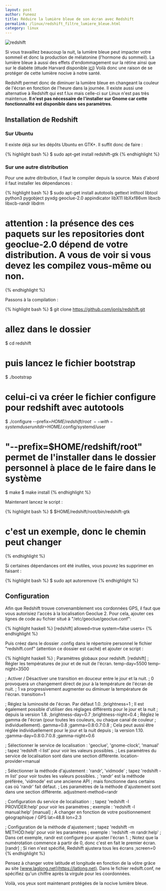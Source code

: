 ```yaml
---
layout: post
author: Funeoz
title: Réduire la lumière bleue de son écran avec Redshift
permalink: /linux/redshift_filtre_lumiere_bleue.html
category: linux
---
```


![redshift](/techlovers/assets/2018-10-22/image1redshift.png)

Si vous travaillez beaucoup la nuit, la lumière bleue peut impacter votre sommeil et donc la production de mélatonine (l'hormone du sommeil). La lumière bleue à aussi des effets d'endommagement sur la rétine ainsi que sur le diabète (étude Harvard disponible [ici](https://www.health.harvard.edu/staying-healthy/blue-light-has-a-dark-side))
Voilà donc une raison de se protéger de cette lumière nocive à notre santé.

Redshift permet donc de diminuer la lumière bleue en changeant la couleur de l'écran en fonction de l'heure dans la journée. Il existe aussi une alternative à Redshift qui est f.lux mais celle-ci sur Linux n'est pas très maintenue. **Il n'est pas nécessaire de l'installer sur Gnome car cette fonctionnalité est disponible dans ses paramètres.**

## Installation de Redshift

### Sur Ubuntu

Il existe déjà sur les dépôts Ubuntu en GTK+. Il suffit donc de faire :

{% highlight bash %}
$ sudo apt-get install redshift-gtk
{% endhighlight %}

### Sur une autre distribution

Pour une autre ditribution, il faut le compiler depuis la source. Mais d'abord il faut installer les dépendances :

{% highlight bash %}
$ sudo apt-get install autotools gettext intltool libtool python3 pygobject pyxdg geoclue-2.0 appindicator libX11 libXxf86vm libxcb libxcb-randr libdrm
# attention : la présence des ces paquets sur les repositories dont geoclue-2.0 dépend de votre distribution. A vous de voir si vous devez les compilez vous-même ou non.
{% endhighlight %}

Passons à la compilation :

{% highlight bash %}
$ git clone https://github.com/jonls/redshift.git
# allez dans le dossier
$ cd redshift
# puis lancez le fichier bootstrap
$ ./bootstrap
# celui-ci va créer le fichier configure pour redshift avec autotools
$ ./configure --prefix=$HOME/redshift/root \ --with-systemduserunitdir=$HOME/.config/systemd/user
# "--prefix=$HOME/redshift/root" permet de l'installer dans le dossier personnel à place de le faire dans le système
$ make
$ make install
{% endhighlight %}

Maintenant lancez le script :

{% highlight bash %}
$ $HOME/redshift/root/bin/redshift-gtk
# c'est un exemple, donc le chemin peut changer
{% endhighlight %}

Si certaines dépendances ont été inutiles, vous pouvez les supprimer en faisant :

{% highlight bash %}
$ sudo apt autoremove
{% endhighlight %}

## Configuration 

Afin que Redshift trouve convenamblement vos cordonnées GPS, il faut que vous autorisiez l'accès à la localisation Geoclue 2. Pour cela, ajouter ces lignes de code au fichier situé à "/etc/geoclue/geoclue.conf": 

{% highlight haskell %}
[redshift]
allowed=true
system=false
users=
{% endhighlight %}

Puis créez dans le dossier .config dans le répertoire personnel le fichier "redshift.conf" (attention ce dossier est caché) et ajouter ce script :

{% highlight haskell %}
; Paramètres globaux pour redshift.
[redshift]
; Régler les températures de jour et de nuit de l'écran.
temp-day=5500
temp-night=3500

; Activer / Désactiver une transition en douceur entre le jour et la nuit.
; 0 provoquera un changement direct de jour à la température de l'écran de nuit.
; 1 va progressivement augmenter ou diminuer la température de l'écran.
transition=1

; Réglez la luminosité de l'écran. Par défaut 1.0.
;brightness=1
; Il est également possible d'utiliser des réglages différents pour le jour et la nuit
; depuis la version 1.8.
;brightness-day=0.7
;brightness-night=0.4
; Réglez le gamma de l'écran (pour toutes les couleurs, ou chaque canal de couleur
; individuellement).
gamma=0.8
;gamma=0.8:0.7:0.8
; Cela peut aussi être réglée individuellement pour le jour et la nuit depuis
; la version 1.10.
;gamma-day=0.8:0.7:0.8
;gamma-night=0.6

; Sélectionner le service de localisation : 'geoclue', 'gnome-clock', 'manual'
; tapez 'redshift -l list' pour voir les valeurs possibles.
; Les paramètres du service de localisation sont dans une section différente.
location-provider=manual

; Sélectionner la méthode d'ajustement : 'randr', 'vidmode'
; tapez 'redshift -m list' pour voir toutes les valeurs possibles.
; 'randr' est la méthode préférée, 'vidmode' est une ancienne API
; mais fonctionne dans certains cas où 'randr' fait défaut.
; Les paramètres de la méthode d'ajustement sont dans une section différente.
adjustment-method=randr

; Configuration du service de localisation :
; tapez 'redshift -l PROVIDER:help' pour voir les paramètres
; exemple : 'redshift -l manual:help'
[manual]
; A changer en fonction de votre positionnement géographique / GPS
lat=48.8
lon=2.3

; Configuration de la méthode d'ajustement
; tapez 'redshift -m METHOD:help' pour voir les paramètres
; exemple : 'redshift -m randr:help'
; Dans cet exemple, randr est configuré pour ajuster l'écran 1.
; Notez que la numérotation commence à partir de 0, donc c'est en fait le premier écran.
[randr]
; Si rien n'est spécifié, Redshift ajustera tous les écrans
;screen=0
{% endhighlight %}

Pensez à changer votre latitude et longitude en fonction de la vôtre grâce au site [www.laglong.net](https://latlong.net). Dans le fichier redsift.conf, ne spécifiez qu'un chiffre après la virgule pour les coordonnées.

Voilà, vos yeux sont maintenant protégées de la nocive lumière bleue.


